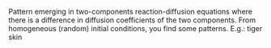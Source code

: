 Pattern emerging in two-components reaction-diffusion equations where there is a difference in diffusion coefficients of the two components.
From homogeneous (random) initial conditions, you find some patterns.
E.g.: tiger skin